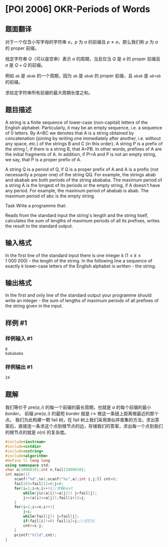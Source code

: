 # [POI 2006] OKR-Periods of Words

## 题面翻译

对于一个仅含小写字母的字符串 $a$，$p$ 为 $a$ 的前缀且 $p\ne a$，那么我们称 $p$ 为 $a$ 的 proper 前缀。

规定字符串 $Q$（可以是空串）表示 $a$ 的周期，当且仅当 $Q$ 是 $a$ 的 proper 前缀且 $a$ 是 $Q+Q$ 的前缀。

例如 `ab` 是 `abab` 的一个周期，因为 `ab` 是 `abab` 的 proper 前缀，且 `abab` 是 `ab+ab` 的前缀。

求给定字符串所有前缀的最大周期长度之和。

## 题目描述

A string is a finite sequence of lower-case (non-capital) letters of the English alphabet. Particularly, it may be an empty sequence, i.e. a sequence of 0 letters. By A=BC we denotes that A is a string obtained by concatenation (joining by writing one immediately after another, i.e. without any space, etc.) of the strings B and C (in this order). A string P is a prefix of the string !, if there is a string B, that A=PB. In other words, prefixes of A are the initial fragments of A. In addition, if P!=A and P is not an empty string, we say, that P is a proper prefix of A.


A string Q is a period of Q, if Q is a proper prefix of A and A is a prefix (not necessarily a proper one) of the string QQ. For example, the strings abab and ababab are both periods of the string abababa. The maximum period of a string A is the longest of its periods or the empty string, if A doesn't have any period. For example, the maximum period of ababab is abab. The maximum period of abc is the empty string.

Task Write a programme that:

Reads from the standard input the string's length and the string itself, calculates the sum of lengths of maximum periods of all its prefixes, writes the result to the standard output.

## 输入格式

In the first line of the standard input there is one integer $k$ ($1\le k\le 1\ 000\ 000$) - the length of the string. In the following line a sequence of exactly $k$ lower-case letters of the English alphabet is written - the string.

## 输出格式

In the first and only line of the standard output your programme should write an integer - the sum of lengths of maximum periods of all prefixes of the string given in the input.

## 样例 #1

### 样例输入 #1

```
8
babababa
```

### 样例输出 #1

```
24
```


## 题解
我们等价于 $p\mathrm{re}(a,i)$ 的每一个前缀的最长周期，也就是 $a$ 的每个前缀的最小 $border$。
前缀 $p\mathrm{re}(a,i)$ 的最短 $border$ 就是 $i\to$ 根这一条链上距离根最近的那个点。
我们为此构建一颗 fail 树，在 fail 树上我们采用类似并查集的方法，求出答案后，直接连一条求这个点到根节点的边，存储我们的答案，求出每一个点到我们的根节点的就是 $o(n)$ 的复杂度。

```cpp
#include<iostream>
#include<cstdio>
#include<cstring>
#include<algorithm>
#define ll long long
using namespace std;
char a[1000010];int n,fail[1000010];
int main(){
    scanf("%d",&n);scanf("%s",a);int i,j;ll cnt=0;
    fail[0]=fail[1]=0;j=0;
    for(i=1;i<n;i++){//求解next
        while(j&&(a[i]!=a[j])) j=fail[j];
        j+=(a[i]==a[j]);fail[i+1]=j;
    }
    for(i=1;i<=n;i++){
        j=i;
        while(fail[j]) j=fail[j];
        if(fail[i]!=0) fail[i]=j;//记忆化
        cnt+=i-j;
    }
    printf("%lld",cnt);
}
```
